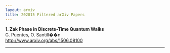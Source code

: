 ```yaml
---
layout: arxiv
title: 202015 Filtered arXiv Papers
---
```


**1.    Zak Phase in Discrete-Time Quantum Walks**  
G. Puentes, O. Santill��n  
http://www.arxiv.org/abs/1506.08100  
<blockquote>
<p>

</p>
</blockquote>

------


